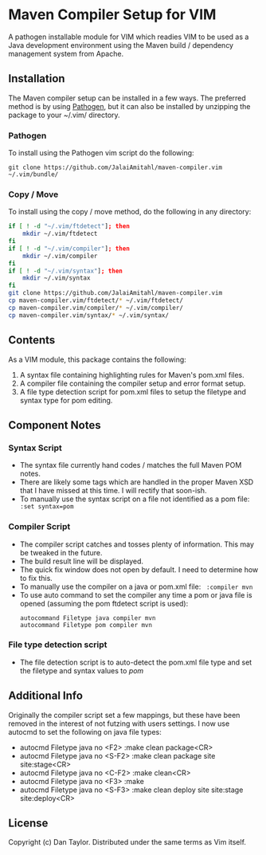 # Maven Compiler Setup for VIM

A pathogen installable module for VIM which readies VIM to be used as a Java development environment using the Maven build / dependency management system from Apache.

## Installation

The Maven compiler setup can be installed in a few ways.  The preferred method is by using [Pathogen](https://github.com/tpope/vim-pathogen), but it can also be installed by unzipping the package to your ~/.vim/ directory.

### Pathogen

To install using the Pathogen vim script do the following:
```
git clone https://github.com/JalaiAmitahl/maven-compiler.vim ~/.vim/bundle/
```

### Copy / Move

To install using the copy / move method, do the following in any directory:

```bash
if [ ! -d "~/.vim/ftdetect"]; then
    mkdir ~/.vim/ftdetect
fi
if [ ! -d "~/.vim/compiler"]; then
    mkdir ~/.vim/compiler
fi
if [ ! -d "~/.vim/syntax"]; then
    mkdir ~/.vim/syntax
fi
git clone https://github.com/JalaiAmitahl/maven-compiler.vim
cp maven-compiler.vim/ftdetect/* ~/.vim/ftdetect/
cp maven-compiler.vim/compiler/* ~/.vim/compiler/
cp maven-compiler.vim/syntax/* ~/.vim/syntax/
```

## Contents

As a VIM module, this package contains the following:

1. A syntax file containing highlighting rules for Maven's pom.xml files.
1. A compiler file containing the compiler setup and error format setup.
1. A file type detection script for pom.xml files to setup the filetype and syntax type for pom editing.

## Component Notes

### Syntax Script

* The syntax file currently hand codes / matches the full Maven POM notes.
* There are likely some tags which are handled in the proper Maven XSD that I have missed at this time.  I will rectify that soon-ish.
* To manually use the syntax script on a file not identified as a pom file:
    ` :set syntax=pom`

### Compiler Script

* The compiler script catches and tosses plenty of information.  This may be tweaked in the future.
* The build result line will be displayed.
* The quick fix window does not open by default.  I need to determine how to fix this.
* To manually use the compiler on a java or pom.xml file:
    ` :compiler mvn`
* To use auto command to set the compiler any time a pom or java file is opened (assuming the pom ftdetect script is used):
    ```vimrc
    autocommand Filetype java compiler mvn
    autocommand Filetype pom compiler mvn
    ```

### File type detection script

* The file detection script is to auto-detect the pom.xml file type and set the filetype and syntax values to *pom*

## Additional Info

Originally the compiler script set a few mappings, but these have been removed in the interest of not futzing with users settings. I now use autocmd to set the following on java file types:

- autocmd Filetype java no &lt;F2&gt; :make clean package&lt;CR&gt;
- autocmd Filetype java no &lt;S-F2&gt; :make clean package site site:stage&lt;CR&gt;
- autocmd Filetype java no &lt;C-F2&gt; :make clean&lt;CR&gt;
- autocmd Filetype java no &lt;F3&gt; :make 
- autocmd Filetype java no &lt;S-F3&gt; :make clean deploy site site:stage site:deploy&lt;CR&gt;

## License

Copyright (c) Dan Taylor. Distributed under the same terms as Vim itself.
